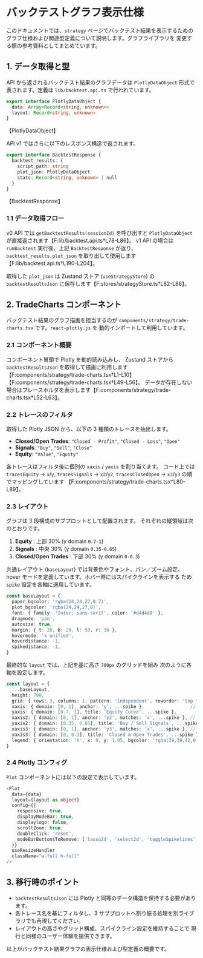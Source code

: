 # バックテストグラフ表示仕様

このドキュメントでは、`strategy` ページでバックテスト結果を表示するための
グラフ仕様および関連型定義について説明します。グラフライブラリを
変更する際の参考資料としてまとめています。

## 1. データ取得と型

API から返されるバックテスト結果のグラフデータは
`PlotlyDataObject` 形式で表されます。定義は
`lib/backtest.api.ts` で行われています。

```ts
export interface PlotlyDataObject {
  data: Array<Record<string, unknown>>
  layout: Record<string, unknown>
}
```
【PlotlyDataObject】

API v1 ではさらに以下のレスポンス構造で返されます。

```ts
export interface BacktestResponse {
  backtest_results: {
    script_path: string
    plot_json: PlotlyDataObject
    stats: Record<string, unknown> | null
  }
}
```
【BacktestResponse】

### 1.1 データ取得フロー

v0 API では `getBacktestResults(sessionId)` を呼び出すと
`PlotlyDataObject` が直接返されます【F:lib/backtest.api.ts†L78-L86】。
v1 API の場合は `runBacktest` 実行後、上記 `BacktestResponse` が返り、
`backtest_results.plot_json` を取り出して使用します【F:lib/backtest.api.ts†L190-L204】。

取得した `plot_json` は Zustand ストア (`useStrategyStore`) の
`backtestResultsJson` に保存します【F:stores/strategyStore.ts†L82-L88】。

## 2. TradeCharts コンポーネント

バックテスト結果のグラフ描画を担当するのが
`components/strategy/trade-charts.tsx` です。`react-plotly.js` を
動的インポートして利用しています。

### 2.1 コンポーネント概要

コンポーネント冒頭で Plotly を動的読み込みし、
Zustand ストアから `backtestResultsJson` を取得して描画に利用します
【F:components/strategy/trade-charts.tsx†L1-L10】【F:components/strategy/trade-charts.tsx†L49-L56】。
データが存在しない場合はプレースホルダを表示します【F:components/strategy/trade-charts.tsx†L52-L63】。

### 2.2 トレースのフィルタ

取得した Plotly JSON から、以下の 3 種類のトレースを抽出します。

- **Closed/Open Trades**: `"Closed - Profit"`, `"Closed - Loss"`, `"Open"`
- **Signals**: `"Buy"`, `"Sell"`, `"Close"`
- **Equity**: `"Value"`, `"Equity"`

各トレースはフィルタ後に個別の `xaxis` / `yaxis` を割り当てます。
コード上では `tracesEquity` → `x`/`y`,
`tracesSignals` → `x2`/`y2`,
`tracesClosedOpen` → `x3`/`y3` の順でマッピングしています
【F:components/strategy/trade-charts.tsx†L80-L89】。

### 2.3 レイアウト

グラフは 3 段構成のサブプロットとして配置されます。
それぞれの縦領域は次のとおりです。

1. **Equity** : 上部 30% (y domain `0.7-1`)
2. **Signals** : 中央 30% (y domain `0.35-0.65`)
3. **Closed/Open Trades** : 下部 30% (y domain `0-0.3`)

共通レイアウト (`baseLayout`) では背景色やフォント、パン／ズーム設定、
hover モードを定義しています。ホバー時にはスパイクラインを表示する
ため `spike` 設定を各軸に適用しています。

```ts
const baseLayout = {
  paper_bgcolor: 'rgba(24,24,27,0.7)',
  plot_bgcolor: 'rgba(24,24,27,0)',
  font: { family: 'Inter, sans-serif', color: '#d4d4d8' },
  dragmode: 'pan',
  autosize: true,
  margin: { t: 20, b: 20, l: 50, r: 30 },
  hovermode: 'x unified',
  hoverdistance: -1,
  spikedistance: -1,
}
```

最終的な `layout` では、上記を基に高さ `700px` のグリッドを組み
次のように各軸を設定します。

```ts
const layout = {
  ...baseLayout,
  height: 700,
  grid: { rows: 3, columns: 1, pattern: 'independent', roworder: 'top to bottom' },
  xaxis: { domain: [0, 1], anchor: 'y', ...spike },                 // Equity
  yaxis: { domain: [0.7, 1], title: 'Equity Curve', ...spike },
  xaxis2: { domain: [0, 1], anchor: 'y2', matches: 'x', ...spike }, // Signals
  yaxis2: { domain: [0.35, 0.65], title: 'Buy / Sell Signals', ...spike },
  xaxis3: { domain: [0, 1], anchor: 'y3', matches: 'x', ...spike }, // Closed/Open
  yaxis3: { domain: [0, 0.3], title: 'Closed & Open Trades', ...spike },
  legend: { orientation: 'h', x: 0, y: 1.05, bgcolor: 'rgba(39,39,42,0.8)', bordercolor: '#52525b', borderwidth: 1 },
}
```

### 2.4 Plotly コンフィグ

`Plot` コンポーネントには以下の設定で表示しています。

```ts
<Plot
  data={data}
  layout={layout as object}
  config={{
    responsive: true,
    displayModeBar: true,
    displaylogo: false,
    scrollZoom: true,
    doubleClick: 'reset',
    modeBarButtonsToRemove: ['lasso2d', 'select2d', 'toggleSpikelines', 'pan2d'],
  }}
  useResizeHandler
  className="w-full h-full"
/>
```

## 3. 移行時のポイント

- `backtestResultsJson` には Plotly と同等のデータ構造を保持する必要があります。
- 各トレース名を基にフィルタし、3 サブプロットへ割り振る処理を別ライブラリでも再現してください。
- レイアウトの高さやグリッド構成、スパイクライン設定を維持することで
  現行と同様のユーザー体験を提供できます。

以上がバックテスト結果グラフの表示仕様および型定義の概要です。
